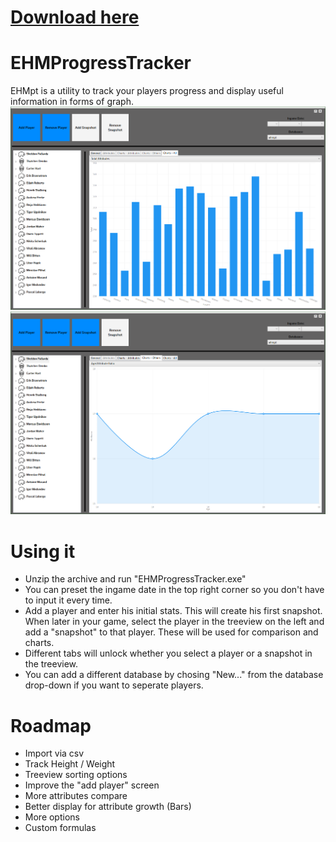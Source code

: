 # **[Download here](https://github.com/Gabisonfire/ehmpt/releases/download/0.1Beta/EHMpt.7z)**

# EHMProgressTracker

EHMpt is a utility to track your players progress and display useful information in forms of graph.
![main](screenshots/ehmpt1.png)
![main](screenshots/ehmpt2.png)

# Using it
- Unzip the archive and run "EHMProgressTracker.exe"
- You can preset the ingame date in the top right corner so you don't have to input it every time.
- Add a player and enter his initial stats. This will create his first snapshot. When later in your game, select the player in the treeview on the left and add a "snapshot" to that player. These will be used for comparison and charts.
- Different tabs will unlock whether you select a player or a snapshot in the treeview.
- You can add a different database by chosing "New..." from the database drop-down if you want to seperate players.

# Roadmap
- Import via csv
- Track Height / Weight
- Treeview sorting options 
- Improve the "add player" screen
- More attributes compare
- Better display for attribute growth (Bars)
- More options
- Custom formulas
